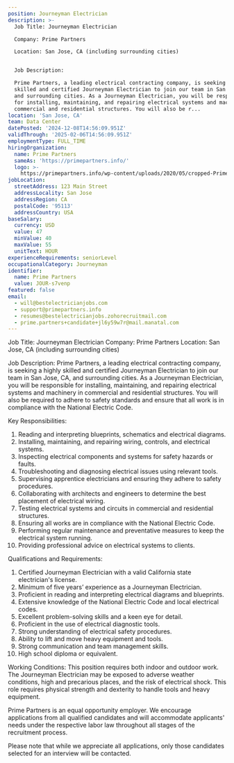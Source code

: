 ```yaml
---
position: Journeyman Electrician
description: >-
  Job Title: Journeyman Electrician

  Company: Prime Partners

  Location: San Jose, CA (including surrounding cities)


  Job Description:

  Prime Partners, a leading electrical contracting company, is seeking a highly
  skilled and certified Journeyman Electrician to join our team in San Jose, CA,
  and surrounding cities. As a Journeyman Electrician, you will be responsible
  for installing, maintaining, and repairing electrical systems and machinery in
  commercial and residential structures. You will also be r...
location: 'San Jose, CA'
team: Data Center
datePosted: '2024-12-08T14:56:09.951Z'
validThrough: '2025-02-06T14:56:09.951Z'
employmentType: FULL_TIME
hiringOrganization:
  name: Prime Partners
  sameAs: 'https://primepartners.info/'
  logo: >-
    https://primepartners.info/wp-content/uploads/2020/05/cropped-Prime-Partners-Logo-NO-BG-1-1.png
jobLocation:
  streetAddress: 123 Main Street
  addressLocality: San Jose
  addressRegion: CA
  postalCode: '95113'
  addressCountry: USA
baseSalary:
  currency: USD
  value: 47
  minValue: 40
  maxValue: 55
  unitText: HOUR
experienceRequirements: seniorLevel
occupationalCategory: Journeyman
identifier:
  name: Prime Partners
  value: JOUR-s7venp
featured: false
email:
  - will@bestelectricianjobs.com
  - support@primepartners.info
  - resumes@bestelectricianjobs.zohorecruitmail.com
  - prime.partners+candidate+jl6y59w7r@mail.manatal.com
---
```




Job Title: Journeyman Electrician
Company: Prime Partners
Location: San Jose, CA (including surrounding cities)

Job Description:
Prime Partners, a leading electrical contracting company, is seeking a highly skilled and certified Journeyman Electrician to join our team in San Jose, CA, and surrounding cities. As a Journeyman Electrician, you will be responsible for installing, maintaining, and repairing electrical systems and machinery in commercial and residential structures. You will also be required to adhere to safety standards and ensure that all work is in compliance with the National Electric Code.

Key Responsibilities:

1. Reading and interpreting blueprints, schematics and electrical diagrams.
2. Installing, maintaining, and repairing wiring, controls, and electrical systems.
3. Inspecting electrical components and systems for safety hazards or faults.
4. Troubleshooting and diagnosing electrical issues using relevant tools.
5. Supervising apprentice electricians and ensuring they adhere to safety procedures.
6. Collaborating with architects and engineers to determine the best placement of electrical wiring.
7. Testing electrical systems and circuits in commercial and residential structures.
8. Ensuring all works are in compliance with the National Electric Code.
9. Performing regular maintenance and preventative measures to keep the electrical system running.
10. Providing professional advice on electrical systems to clients.

Qualifications and Requirements:

1. Certified Journeyman Electrician with a valid California state electrician's license.
2. Minimum of five years’ experience as a Journeyman Electrician.
3. Proficient in reading and interpreting electrical diagrams and blueprints.
4. Extensive knowledge of the National Electric Code and local electrical codes.
5. Excellent problem-solving skills and a keen eye for detail.
6. Proficient in the use of electrical diagnostic tools.
7. Strong understanding of electrical safety procedures.
8. Ability to lift and move heavy equipment and tools.
9. Strong communication and team management skills.
10. High school diploma or equivalent.

Working Conditions:
This position requires both indoor and outdoor work. The Journeyman Electrician may be exposed to adverse weather conditions, high and precarious places, and the risk of electrical shock. This role requires physical strength and dexterity to handle tools and heavy equipment.

Prime Partners is an equal opportunity employer. We encourage applications from all qualified candidates and will accommodate applicants' needs under the respective labor law throughout all stages of the recruitment process.

Please note that while we appreciate all applications, only those candidates selected for an interview will be contacted.